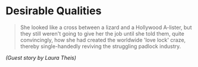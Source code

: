 Desirable Qualities
===================


>She looked like a cross between a lizard and a Hollywood A-lister, but they still weren't going to give her the job until she told them, quite convincingly, how she had created the worldwide 'love lock' craze, thereby single-handedly reviving the struggling padlock industry.

*(Guest story by Laura Theis)*

